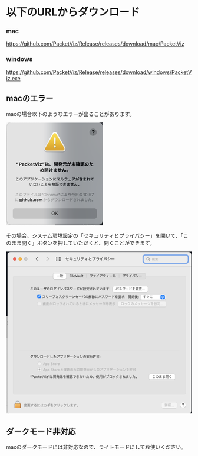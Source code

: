 # 以下のURLからダウンロード
### mac
https://github.com/PacketViz/Release/releases/download/mac/PacketViz

### windows
https://github.com/PacketViz/Release/releases/download/windows/PacketViz.exe

## macのエラー
macの場合以下のようなエラーが出ることがあります。

![cannot_open](./mac_cannot_open.png)



その場合、システム環境設定の「セキュリティとプライバシー」を開いて、「このまま開く」ボタンを押していただくと、開くことができます。

![setting](mac_security_setting.png)

## ダークモード非対応
macのダークモードには非対応なので、ライトモードにしてお使いください。
